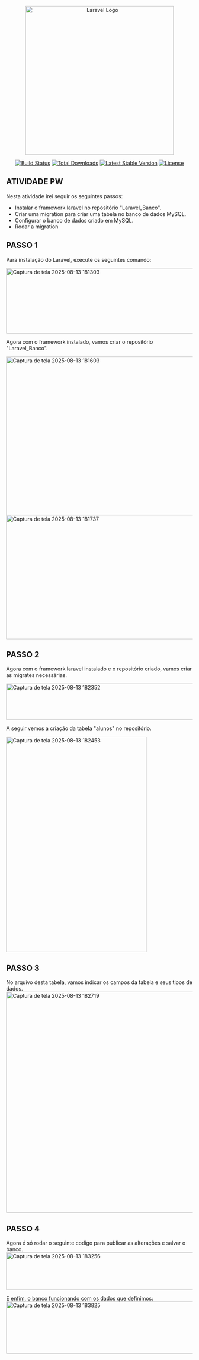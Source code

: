 <p align="center"><a href="https://laravel.com" target="_blank"><img src="https://raw.githubusercontent.com/laravel/art/master/logo-lockup/5%20SVG/2%20CMYK/1%20Full%20Color/laravel-logolockup-cmyk-red.svg" width="400" alt="Laravel Logo"></a></p>

<p align="center">
<a href="https://github.com/laravel/framework/actions"><img src="https://github.com/laravel/framework/workflows/tests/badge.svg" alt="Build Status"></a>
<a href="https://packagist.org/packages/laravel/framework"><img src="https://img.shields.io/packagist/dt/laravel/framework" alt="Total Downloads"></a>
<a href="https://packagist.org/packages/laravel/framework"><img src="https://img.shields.io/packagist/v/laravel/framework" alt="Latest Stable Version"></a>
<a href="https://packagist.org/packages/laravel/framework"><img src="https://img.shields.io/packagist/l/laravel/framework" alt="License"></a>
</p>

## ATIVIDADE PW

Nesta atividade irei seguir os seguintes passos:

- Instalar o framework laravel no repositório "Laravel_Banco".
- Criar uma migration para criar uma tabela no banco de dados MySQL.
- Configurar o banco de dados criado em MySQL.
- Rodar a migration

## PASSO 1

Para instalação do Laravel, execute os seguintes comando:
<p>
<img width="665" height="176" alt="Captura de tela 2025-08-13 181303" src="https://github.com/user-attachments/assets/0530c695-ee6e-497a-b097-602ce94cde40" />
</p>


Agora com o framework instalado, vamos criar o repositório "Laravel_Banco".
<p>
<img width="556" height="426" alt="Captura de tela 2025-08-13 181603" src="https://github.com/user-attachments/assets/bd6c8c9f-7fe0-43dc-af43-e3d1fe90b0bc" />
<img width="731" height="334" alt="Captura de tela 2025-08-13 181737" src="https://github.com/user-attachments/assets/fcbf4bcc-520a-4f53-bd05-1f97994ce87d" />

</p>

## PASSO 2

Agora com o framework laravel instalado e o repositório criado, vamos criar as migrates necessárias.
<p>
<img width="803" height="98" alt="Captura de tela 2025-08-13 182352" src="https://github.com/user-attachments/assets/72f7fdbf-085f-4273-aebc-3ace714e98c8" />
</p>

A seguir vemos a criação da tabela "alunos" no repositório.
<p>
<img width="379" height="580" alt="Captura de tela 2025-08-13 182453" src="https://github.com/user-attachments/assets/a9841a09-90fa-411f-939b-2d46b6998fef" />
</p>

## PASSO 3
No arquivo desta tabela, vamos indicar os campos da tabela e seus tipos de dados.
<img width="543" height="595" alt="Captura de tela 2025-08-13 182719" src="https://github.com/user-attachments/assets/10180167-8b42-4be7-9e47-dd2d016dcf1d" />



## PASSO 4
Agora é só rodar o seguinte codigo para publicar as alterações e salvar o banco.
<img width="765" height="101" alt="Captura de tela 2025-08-13 183256" src="https://github.com/user-attachments/assets/638a5788-e6b1-4293-acd1-08627efa990d" />



E enfim, o banco funcionando com os dados que definimos:
<img width="689" height="141" alt="Captura de tela 2025-08-13 183825" src="https://github.com/user-attachments/assets/f0e1308c-c3f4-4edf-a0b9-70e508fc0fc1" />

